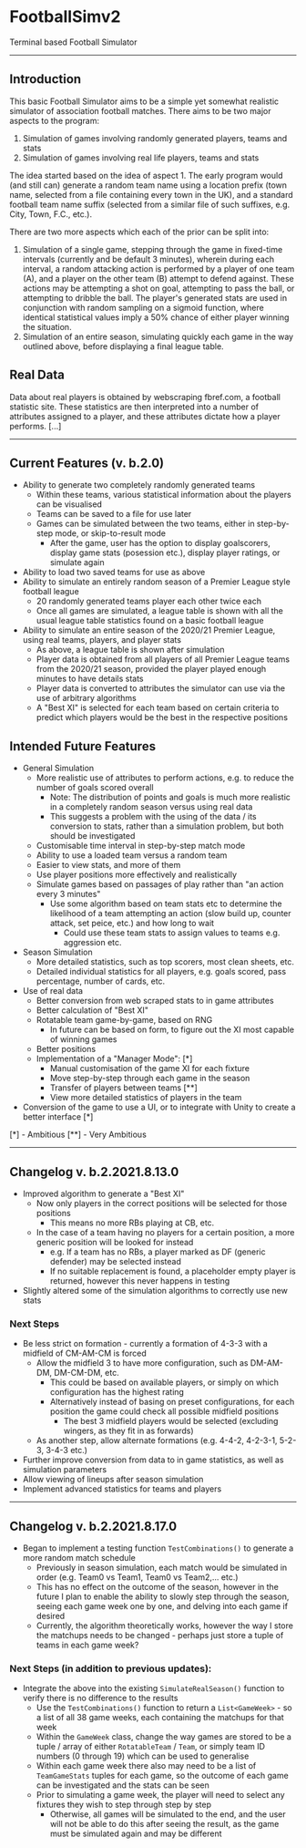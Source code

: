 # FootballSimv2
Terminal based Football Simulator

---

## Introduction
This basic Football Simulator aims to be a simple yet somewhat realistic simulator of association football matches. There aims to be two major aspects to the program:

1. Simulation of games involving randomly generated players, teams and stats
2. Simulation of games involving real life players, teams and stats

The idea started based on the idea of aspect 1. The early program would (and still can) generate a random team name using a location prefix 
(town name, selected from a file containing every town in the UK), and a standard football team name suffix (selected from a similar file 
of such suffixes, e.g. City, Town, F.C., etc.). 

There are two more aspects which each of the prior can be split into:

1. Simulation of a single game, stepping through the game in fixed-time intervals (currently and be default 3 minutes), wherein during each interval, a random attacking 
action is performed by a player of one team (A), and a player on the other team (B) attempt to defend against. These actions may be attempting a shot on goal, attempting 
to pass the ball, or attempting to dribble the ball. The player's generated stats are used in conjunction with random sampling on a sigmoid function, where identical statistical
values imply a 50% chance of either player winning the situation.
2. Simulation of an entire season, simulating quickly each game in the way outlined above, before displaying a final league table.

## Real Data
Data about real players is obtained by webscraping fbref.com, a football statistic site. These statistics are then interpreted into a number of attributes assigned to a player, 
and these attributes dictate how a player performs. [...]

---

## Current Features (v. b.2.0)
- Ability to generate two completely randomly generated teams
  - Within these teams, various statistical information about the players can be visualised
  - Teams can be saved to a file for use later
  - Games can be simulated between the two teams, either in step-by-step mode, or skip-to-result mode
    - After the game, user has the option to display goalscorers, display game stats (posession etc.), display player ratings, or simulate again
- Ability to load two saved teams for use as above
- Ability to simulate an entirely random season of a Premier League style football league
  - 20 randomly generated teams player each other twice each
  - Once all games are simulated, a league table is shown with all the usual league table statistics found on a basic football league
- Ability to simulate an entire season of the 2020/21 Premier League, using real teams, players, and player stats
  - As above, a league table is shown after simulation
  - Player data is obtained from all players of all Premier League teams from the 2020/21 season, provided the player played enough minutes to have details stats
  - Player data is converted to attributes the simulator can use via the use of arbitrary algorithms
  - A "Best XI" is selected for each team based on certain criteria to predict which players would be the best in the respective positions
  
  
## Intended Future Features
- General Simulation
  - More realistic use of attributes to perform actions, e.g. to reduce the number of goals scored overall
    - Note: The distribution of points and goals is much more realistic in a completely random season versus using real data
    - This suggests a problem with the using of the data / its conversion to stats, rather than a simulation problem, but both should be investigated
  - Customisable time interval in step-by-step match mode
  - Ability to use a loaded team versus a random team
  - Easier to view stats, and more of them
  - Use player positions more effectively and realistically
  - Simulate games based on passages of play rather than "an action every 3 minutes"
    - Use some algorithm based on team stats etc to determine the likelihood of a team attempting an action (slow build up, counter attack, set peice, etc.) and how long to wait
      - Could use these team stats to assign values to teams e.g. aggression etc. 
- Season Simulation
  - More detailed statistics, such as top scorers, most clean sheets, etc.
  - Detailed individual statistics for all players, e.g. goals scored, pass percentage, number of cards, etc.
- Use of real data
  - Better conversion from web scraped stats to in game attributes
  - Better calculation of "Best XI"
  - Rotatable team game-by-game, based on RNG
    - In future can be based on form, to figure out the XI most capable of winning games
  - Better positions
  - Implementation of a "Manager Mode": [*]
    - Manual customisation of the game XI for each fixture
    - Move step-by-step through each game in the season
    - Transfer of players between teams [**]
    - View more detailed statistics of players in the team
- Conversion of the game to use a UI, or to integrate with Unity to create a better interface [*]
    
 [*] - Ambitious
 [**] - Very Ambitious
 
 ---
 
 
## Changelog v. b.2.2021.8.13.0
- Improved algorithm to generate a "Best XI"
  - Now only players in the correct positions will be selected for those positions
    - This means no more RBs playing at CB, etc.
  - In the case of a team having no players for a certain position, a more generic position will be looked for instead
    - e.g. If a team has no RBs, a player marked as DF (generic defender) may be selected instead
    - If no suitable replacement is found, a placeholder empty player is returned, however this never happens in testing
- Slightly altered some of the simulation algorithms to correctly use new stats
  
### Next Steps
  
  - Be less strict on formation - currently a formation of 4-3-3 with a midfield of CM-AM-CM is forced  
    - Allow the midfield 3 to have more configuration, such as DM-AM-DM, DM-CM-DM, etc.
      - This could be based on available players, or simply on which configuration has the highest rating
      - Alternatively instead of basing on preset configurations, for each position the game could check all possible midfield positions
        - The best 3 midfield players would be selected (excluding wingers, as they fit in as forwards)
    - As another step, allow alternate formations (e.g. 4-4-2, 4-2-3-1, 5-2-3, 3-4-3 etc.)
  - Further improve conversion from data to in game statistics, as well as simulation parameters
  - Allow viewing of lineups after season simulation
  - Implement advanced statistics for teams and players

---

## Changelog v. b.2.2021.8.17.0
- Began to implement a testing function `TestCombinations()` to generate a more random match schedule
  - Previously in season simulation, each match would be simulated in order (e.g. Team0 vs Team1, Team0 vs Team2,... etc.)
  - This has no effect on the outcome of the season, however in the future I plan to enable the ability to slowly step through the season, seeing each game week one by one, and delving into each game if desired
  - Currently, the algorithm theoretically works, however the way I store the matchups needs to be changed - perhaps just store a tuple of teams in each game week?

### Next Steps (in addition to previous updates):
- Integrate the above into the existing `SimulateRealSeason()` function to verify there is no difference to the results
  - Use the `TestCombinations()` function to return a `List<GameWeek>` - so a list of all 38 game weeks, each containing the matchups for that week
  - Within the `GameWeek` class, change the way games are stored to be a tuple / array of either `RotatableTeam` / `Team`, or simply team ID numbers (0 through 19) which can be used to generalise 
  - Within each game week there also may need to be a list of `TeamGameStats` tuples for each game, so the outcome of each game can be investigated and the stats can be seen
  - Prior to simulating a game week, the player will need to select any fixtures they wish to step through step by step
    - Otherwise, all games will be simulated to the end, and the user will not be able to do this after seeing the result, as the game must be simulated again and may be different 
